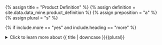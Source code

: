 <!--------------------------------------------- TITLE AND DEFINITION starts -->

{% assign title = "Product Definition" %}
{% assign definition = site.data.data_mine.product_definition %}
{% assign preposition = "a" %}
{% assign plural = "s" %}

<!--------------------------------------------- TITLE AND DEFINITION ends -->

{% if include.more == "yes" and include.heading == "more" %}
<details class="detailsCollapsible"><summary class="nobr">Click to learn more about {{ title | downcase }}{{plural}}
</summary>
{% endif %}

{% if include.heading != "" and include.heading != "more" %}
{{include.heading}} {{title}}
{% endif %}

{% if include.icon != "no" %} 

{% if include.table == "yes" and include.icon != "no" %}
<table class="definitionTable"><tr><td>
{% endif %}

<img src='images/icons/{{include.icon}}{{ title | downcase | replace: " ", "-" }}.png' />

{% if include.table == "yes" and include.icon != "no" %}
</td><td>
{% endif %}

{% endif %}

{% if include.definition == "bold" %}

<strong>{{ definition }}</strong>

{% else %}

{{ definition }}

{% endif %}

{% if include.table == "yes" and include.icon != "no" %}
</td></tr></table>
{% endif %}

{% if include.more == "yes" and include.content == "more" and include.heading != "more" %}
<details class="detailsCollapsible"><summary class="nobr">Click to learn more about {{ title | downcase }}{{plural}}
</summary>
{% endif %}

{% if include.content != "no" %}

<!--------------------------------------------- CONTENT starts -->

A bot may feature multiple products, thus, there may be multiple product definitions. Three main aspects need to be defined in terms of products: the characteristics of the dataset, the composition of each record, and the way records are calculated.

{% include note.html content="A product definition usually references a plotter module, which provides a graphic representation of the underlying dataset" %}

<!--------------------------------------------- CONTENT ends -->

{% endif %}

{% if include.more == "yes" and include.content != "more" and include.heading != "more" %}
<details class="detailsCollapsible"><summary class="nobr">Click to learn more about {{ title | downcase }}{{plural}}
</summary>
{% endif %}

{% if include.adding != "" %}

{{include.adding}} Adding {{preposition}} {{title}} Node

<!--------------------------------------------- ADDING starts -->

To add a product definition, select *Add Product Definition* on the bot's node menu. A product definition is created along with the basic structure of nodes required to make up a product.

<!--------------------------------------------- ADDING ends -->

{% endif %}

{% if include.configuring != "" %}

{{include.configuring}} Configuring the {{title}}

<!--------------------------------------------- CONFIGURING starts -->

Select *Configure Product* on the menu to access the configuration.

```json
{
  "codeName": "New-Product-Name",
  "singularVariableName": "newProductName",
  "pluralVariableName": "newProductNames"
}
```

* ```codeName``` is the name of the product as it is used within the bot's code.

* ```singularVariableName``` is the singular form of the name of the variable representing the product, as is used on strategies (*i.e.:* ```bollingerChannel.direction```, where *bollingerChannel* is the name of the product as defined in its configuration and *direction* is the name of the property.

* ```pluralVariableName``` is the plural form of the variable.

<!--------------------------------------------- CONFIGURING ends -->

{% endif %}

{% if include.starting != "" %}

{{include.starting}} Starting {{preposition}} {{title}}

<!--------------------------------------------- STARTING starts -->

XXXXXXXXXXXXXXXXXXXXXXXXXXXXXXXXXXXXXXXXXXXXXXXXXXXXXX

<!--------------------------------------------- STARTING ends -->

{% endif %}

{% if include.more == "yes" %}
</details>
{% endif %}